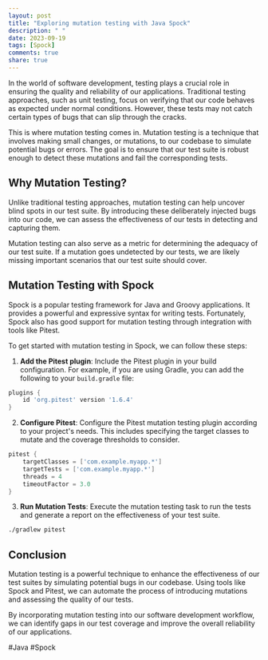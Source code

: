 ```yaml
---
layout: post
title: "Exploring mutation testing with Java Spock"
description: " "
date: 2023-09-19
tags: [Spock]
comments: true
share: true
---
```


In the world of software development, testing plays a crucial role in ensuring the quality and reliability of our applications. Traditional testing approaches, such as unit testing, focus on verifying that our code behaves as expected under normal conditions. However, these tests may not catch certain types of bugs that can slip through the cracks.

This is where mutation testing comes in. Mutation testing is a technique that involves making small changes, or mutations, to our codebase to simulate potential bugs or errors. The goal is to ensure that our test suite is robust enough to detect these mutations and fail the corresponding tests.

## Why Mutation Testing?

Unlike traditional testing approaches, mutation testing can help uncover blind spots in our test suite. By introducing these deliberately injected bugs into our code, we can assess the effectiveness of our tests in detecting and capturing them.

Mutation testing can also serve as a metric for determining the adequacy of our test suite. If a mutation goes undetected by our tests, we are likely missing important scenarios that our test suite should cover.

## Mutation Testing with Spock

Spock is a popular testing framework for Java and Groovy applications. It provides a powerful and expressive syntax for writing tests. Fortunately, Spock also has good support for mutation testing through integration with tools like Pitest.

To get started with mutation testing in Spock, we can follow these steps:

1. **Add the Pitest plugin**: Include the Pitest plugin in your build configuration. For example, if you are using Gradle, you can add the following to your `build.gradle` file:

```groovy
plugins {
    id 'org.pitest' version '1.6.4'
}
```

2. **Configure Pitest**: Configure the Pitest mutation testing plugin according to your project's needs. This includes specifying the target classes to mutate and the coverage thresholds to consider.

```groovy
pitest {
    targetClasses = ['com.example.myapp.*']
    targetTests = ['com.example.myapp.*']
    threads = 4
    timeoutFactor = 3.0
}
```

3. **Run Mutation Tests**: Execute the mutation testing task to run the tests and generate a report on the effectiveness of your test suite.

```bash
./gradlew pitest
```

## Conclusion

Mutation testing is a powerful technique to enhance the effectiveness of our test suites by simulating potential bugs in our codebase. Using tools like Spock and Pitest, we can automate the process of introducing mutations and assessing the quality of our tests.

By incorporating mutation testing into our software development workflow, we can identify gaps in our test coverage and improve the overall reliability of our applications.

#Java #Spock